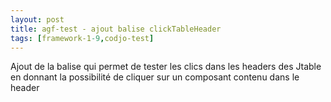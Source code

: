 ```yaml
---
layout: post
title: agf-test - ajout balise clickTableHeader
tags: [framework-1-9,codjo-test]
---
```

Ajout de la balise <clickTableHeader> qui permet de tester les clics dans les headers des Jtable en donnant la possibilité de cliquer sur un composant contenu dans le header